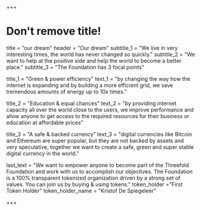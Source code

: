 +++
# Don't remove title!
title = "our dream"
header = "Our dream"
subtitle_1 = "We live in very interesting times, the world has never changed so quickly."
subtitle_2 = "We want to help at the positive side and help the world to become a better place."
subtitle_3 = "The Foundation has 3 focal points"

title_1 = "Green & power efficiency"
text_1 = "by changing the way how the internet is expanding and by building a more efficient grid, we save tremendous amounts of energy up to 10x times."

title_2 = "Education & equal chances"
text_2 = "by providing internet capacity all over the world close to the users, we improve performance and allow anyone to get access to the required resources for their business or education at affordable prices"

title_3 = "A safe & backed currency"
text_3 = "digital currencies like Bitcoin and Ethereum are super popular, but they are not backed by assets and very speculative, together we want to create a safe, green and super stable digital currency in the world."

last_text = "We want to empower anyone to become part of the Threefold Foundation and work with us to accomplish our objectives. The Foundation is a 100% transparent tokenized organization driven by a strong set of values. You can join us by buying & using tokens."
token_holder ="First Token Holder"
token_holder_name = "Kristof De Spiegeleer"

+++

